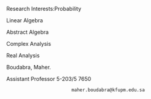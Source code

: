 Research Interests:Probability

Linear Algebra

Abstract Algebra

Complex Analysis

Real Analysis

Boudabra, Maher.
                
Assistant Professor
 5-203/5
 7650



                            maher.boudabra@kfupm.edu.sa

